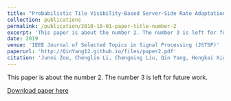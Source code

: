 ```yaml
---
title: "Probabilistic Tile Visibility-Based Server-Side Rate Adaptation for Adaptive 360-Degree Video Streaming"
collection: publications
permalink: /publication/2010-10-01-paper-title-number-2
excerpt: 'This paper is about the number 2. The number 3 is left for future work.'
date: 2019
venue: 'IEEE Journal of Selected Topics in Signal Processing (JSTSP)'
paperurl: 'http://QinYang12.github.io/files/paper2.pdf'
citation: 'Junni Zou, Chenglin Li, Chengming Liu, Qin Yang, Hongkai Xiong, Eckehard Steinbach, “Probabilistic Tile Visibility-Based Server-Side Rate Adaptation for Adaptive 360-Degree Video Streaming”, accepted by IEEE Journal of Selected Topics in Signal Processing.'
---
```

This paper is about the number 2. The number 3 is left for future work.

[Download paper here](http://QinYang12.github.io/files/paper2.pdf)
